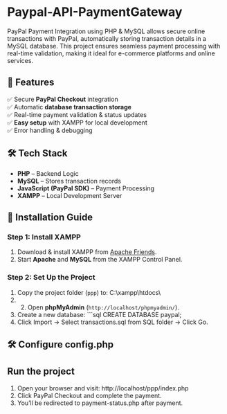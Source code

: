 # Paypal-API-PaymentGateway
PayPal Payment Integration using PHP &amp; MySQL allows secure online transactions with PayPal, automatically storing transaction details in a MySQL database. This project ensures seamless payment processing with real-time validation, making it ideal for e-commerce platforms and online services.

## 📌 Features  
✅ Secure **PayPal Checkout** integration  
✅ Automatic **database transaction storage**  
✅ Real-time payment validation & status updates  
✅ **Easy setup** with XAMPP for local development  
✅ Error handling & debugging  

## 🛠️ Tech Stack  
- **PHP** – Backend Logic  
- **MySQL** – Stores transaction records  
- **JavaScript (PayPal SDK)** – Payment Processing  
- **XAMPP** – Local Development Server

## 📌 Installation Guide  

### **Step 1: Install XAMPP**  
1. Download & install XAMPP from [Apache Friends](https://www.apachefriends.org/).  
2. Start **Apache** and **MySQL** from the XAMPP Control Panel.  

### **Step 2: Set Up the Project**  
1. Copy the project folder (`ppp`) to:  C:\xampp\htdocs\
2. 2. Open **phpMyAdmin** (`http://localhost/phpmyadmin/`).  
3. Create a new database:  ```sql CREATE DATABASE paypal;
4. Click Import → Select transactions.sql from SQL folder → Click Go.

## 🛠️ Configure config.php

## Run the project 
1. Open your browser and visit: http://localhost/ppp/index.php
2. Click PayPal Checkout and complete the payment.
3. You’ll be redirected to payment-status.php after payment.
